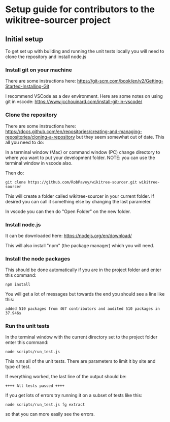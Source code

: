 # Setup guide for contributors to the wikitree-sourcer project

## Initial setup

To get set up with building and running the unit tests locally you will need to clone the repository and install node.js

### Install git on your machine

There are some instructions here: https://git-scm.com/book/en/v2/Getting-Started-Installing-Git

I recommend VSCode as a dev environment. Here are some notes on using git in vscode: https://www.jcchouinard.com/install-git-in-vscode/

### Clone the repository

There are some instructions here: https://docs.github.com/en/repositories/creating-and-managing-repositories/cloning-a-repository but they seem somewhat out of date. This all you need to do:

In a terminal window (Mac) or command window (PC) change directory to where you want to put your development folder. NOTE: you can use the terminal window in vscode also.

Then do:

`git clone https://github.com/RobPavey/wikitree-sourcer.git wikitree-sourcer`

This will create a folder called wikitree-sourcer in your current folder.  If desired you can call it something else by changing the last parameter.

In vscode you can then do "Open Folder" on the new folder.

### Install node.js

It can be downloaded here: https://nodejs.org/en/download/

This will also install "npm" (the package manager) which you will need.

### Install the node packages

This should be done automatically if you are in the project folder and enter this command:

`npm install`

You will get a lot of messages but towards the end you should see a line like this:

`added 510 packages from 467 contributors and audited 510 packages in 37.946s`

### Run the unit tests

In the terminal window with the current directory set to the project folder enter this command:

`node scripts/run_test.js`

This runs all of the unit tests. There are parameters to limit it by site and type of test.

If everything worked, the last line of the output should be:

`++++ All tests passed ++++`

If you get lots of errors try running it on a subset of tests like this:

`node scripts/run_test.js fg extract`

so that you can more easily see the errors.

